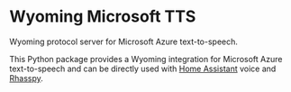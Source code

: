 # Wyoming Microsoft TTS
Wyoming protocol server for Microsoft Azure text-to-speech.

This Python package provides a Wyoming integration for Microsoft Azure text-to-speech and can be directly used with [Home Assistant](https://www.home-assistant.io/) voice and [Rhasspy](https://github.com/rhasspy/rhasspy3).